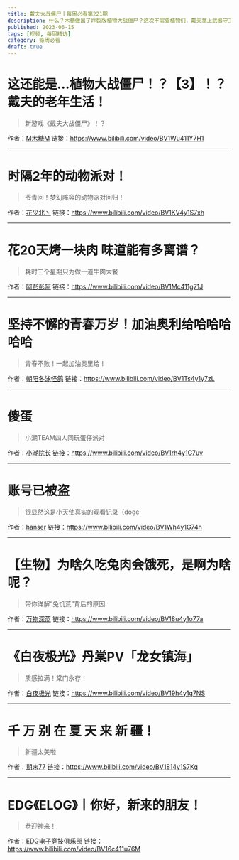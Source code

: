 ```yaml
---
title: 戴夫大战僵尸丨每周必看第221期
description: 什么？木糖做出了炸裂版植物大战僵尸？这次不需要植物们，戴夫拿上武器守卫自己的家园！
published: 2023-06-15
tags: [视频, 每周精选]
category: 每周必看
draft: true
---
```


# 这还能是...植物大战僵尸！？【3】！？戴夫的老年生活！
> 新游戏《戴夫大战僵尸》！？

作者：[M木糖M](https://space.bilibili.com/33824345)
链接：https://www.bilibili.com/video/BV1Wu411Y7H1

---

# 时隔2年的动物派对！
> 爷青回！梦幻阵容的动物派对回归！

作者：[花少北丶](https://space.bilibili.com/2206456)
链接：https://www.bilibili.com/video/BV1KV4y1S7xh

---

# 花20天烤一块肉 味道能有多离谱？
> 耗时三个星期只为做一道牛肉大餐

作者：[阿彭彭阿](https://space.bilibili.com/473524263)
链接：https://www.bilibili.com/video/BV1Mc411g71J

---

# 坚持不懈的青春万岁！加油奥利给哈哈哈哈哈
> 青春不败！一起加油奥里给！

作者：[朝阳冬泳怪鸽](https://space.bilibili.com/690748574)
链接：https://www.bilibili.com/video/BV1Ts4y1y7zL

---

# 傻蛋
> 小潮TEAM四人同玩蛋仔派对

作者：[小潮院长](https://space.bilibili.com/5970160)
链接：https://www.bilibili.com/video/BV1rh4y1G7uv

---

# 账号已被盗
> 很显然这是小天使真实的观看记录（doge

作者：[hanser](https://space.bilibili.com/11073)
链接：https://www.bilibili.com/video/BV1Wh4y1G74h

---

# 【生物】为啥久吃兔肉会饿死，是啊为啥呢？
> 带你详解“兔饥荒”背后的原因

作者：[万物深蓝](https://space.bilibili.com/224836714)
链接：https://www.bilibili.com/video/BV18u4y1o77a

---

# 《白夜极光》丹棠PV「龙女镇海」
> 质感拉满！棠门永存！

作者：[白夜极光](https://space.bilibili.com/1436758643)
链接：https://www.bilibili.com/video/BV19h4y1g7NS

---

# 千 万 别 在 夏 天 来 新 疆！
> 新疆太美啦

作者：[期末77](https://space.bilibili.com/10534933)
链接：https://www.bilibili.com/video/BV1814y1S7Kq

---

# EDG《ELOG》丨你好，新来的朋友！
> 恭迎神来！

作者：[EDG电子竞技俱乐部](https://space.bilibili.com/31536760)
链接：https://www.bilibili.com/video/BV16c411u76M

